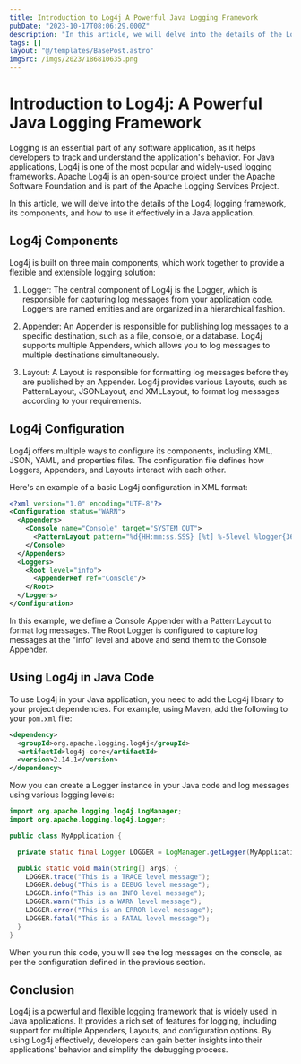 ```yaml
---
title: Introduction to Log4j A Powerful Java Logging Framework
pubDate: "2023-10-17T08:06:29.000Z"
description: "In this article, we will delve into the details of the Log4j logging framework, its components, and how to use it effectively in a Java application"
tags: []
layout: "@/templates/BasePost.astro"
imgSrc: /imgs/2023/186810635.png
---
```

# Introduction to Log4j: A Powerful Java Logging Framework

Logging is an essential part of any software application, as it helps developers to track and understand the application's behavior. For Java applications, Log4j is one of the most popular and widely-used logging frameworks. Apache Log4j is an open-source project under the Apache Software Foundation and is part of the Apache Logging Services Project.

In this article, we will delve into the details of the Log4j logging framework, its components, and how to use it effectively in a Java application.

## Log4j Components

Log4j is built on three main components, which work together to provide a flexible and extensible logging solution:

1. Logger: The central component of Log4j is the Logger, which is responsible for capturing log messages from your application code. Loggers are named entities and are organized in a hierarchical fashion.

2. Appender: An Appender is responsible for publishing log messages to a specific destination, such as a file, console, or a database. Log4j supports multiple Appenders, which allows you to log messages to multiple destinations simultaneously.

3. Layout: A Layout is responsible for formatting log messages before they are published by an Appender. Log4j provides various Layouts, such as PatternLayout, JSONLayout, and XMLLayout, to format log messages according to your requirements.

## Log4j Configuration

Log4j offers multiple ways to configure its components, including XML, JSON, YAML, and properties files. The configuration file defines how Loggers, Appenders, and Layouts interact with each other.

Here's an example of a basic Log4j configuration in XML format:

```xml
<?xml version="1.0" encoding="UTF-8"?>
<Configuration status="WARN">
  <Appenders>
    <Console name="Console" target="SYSTEM_OUT">
      <PatternLayout pattern="%d{HH:mm:ss.SSS} [%t] %-5level %logger{36} - %msg%n"/>
    </Console>
  </Appenders>
  <Loggers>
    <Root level="info">
      <AppenderRef ref="Console"/>
    </Root>
  </Loggers>
</Configuration>
```

In this example, we define a Console Appender with a PatternLayout to format log messages. The Root Logger is configured to capture log messages at the "info" level and above and send them to the Console Appender.

## Using Log4j in Java Code

To use Log4j in your Java application, you need to add the Log4j library to your project dependencies. For example, using Maven, add the following to your `pom.xml` file:

```xml
<dependency>
  <groupId>org.apache.logging.log4j</groupId>
  <artifactId>log4j-core</artifactId>
  <version>2.14.1</version>
</dependency>
```

Now you can create a Logger instance in your Java code and log messages using various logging levels:

```java
import org.apache.logging.log4j.LogManager;
import org.apache.logging.log4j.Logger;

public class MyApplication {

  private static final Logger LOGGER = LogManager.getLogger(MyApplication.class);

  public static void main(String[] args) {
    LOGGER.trace("This is a TRACE level message");
    LOGGER.debug("This is a DEBUG level message");
    LOGGER.info("This is an INFO level message");
    LOGGER.warn("This is a WARN level message");
    LOGGER.error("This is an ERROR level message");
    LOGGER.fatal("This is a FATAL level message");
  }
}
```

When you run this code, you will see the log messages on the console, as per the configuration defined in the previous section.

## Conclusion

Log4j is a powerful and flexible logging framework that is widely used in Java applications. It provides a rich set of features for logging, including support for multiple Appenders, Layouts, and configuration options. By using Log4j effectively, developers can gain better insights into their applications' behavior and simplify the debugging process.
